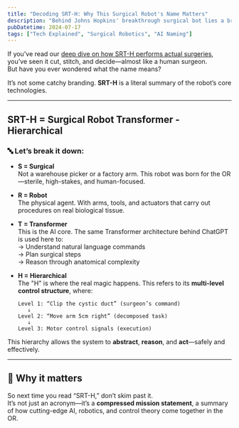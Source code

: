 ```yaml
---
title: "Decoding SRT-H: Why This Surgical Robot's Name Matters"
description: "Behind Johns Hopkins' breakthrough surgical bot lies a brilliantly literal naming convention. Let's dissect why SRT-H isn't just random alphabet soup."
pubDatetime: 2024-07-17
tags: ["Tech Explained", "Surgical Robotics", "AI Naming"]
---
```


If you've read our [deep dive on how SRT-H performs actual surgeries](link-to-your-main-post-here), you’ve seen it cut, stitch, and decide—almost like a human surgeon.  
But have you ever wondered what the name means?

It’s not some catchy branding. **SRT-H** is a literal summary of the robot’s core technologies.

---

## SRT-H = Surgical Robot Transformer - Hierarchical

### 🔤 Let’s break it down:

- **S = Surgical**  
  Not a warehouse picker or a factory arm. This robot was born for the OR—sterile, high-stakes, and human-focused.

- **R = Robot**  
  The physical agent. With arms, tools, and actuators that carry out procedures on real biological tissue.

- **T = Transformer**  
  This is the AI core. The same Transformer architecture behind ChatGPT is used here to:  
  → Understand natural language commands  
  → Plan surgical steps  
  → Reason through anatomical complexity  

- **H = Hierarchical**  
  The "H" is where the real magic happens. This refers to its **multi-level control structure**, where:
  ```plaintext
  Level 1: “Clip the cystic duct” (surgeon’s command)  
     ↓  
  Level 2: “Move arm 5cm right” (decomposed task)  
     ↓  
  Level 3: Motor control signals (execution)
  ```

This hierarchy allows the system to **abstract**, **reason**, and **act**—safely and effectively.

---

## 📌 Why it matters

So next time you read “SRT-H,” don’t skim past it.  
It’s not just an acronym—it’s a **compressed mission statement**, a summary of how cutting-edge AI, robotics, and control theory come together in the OR.
